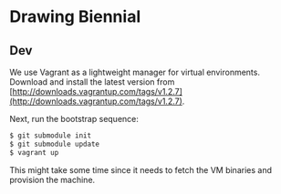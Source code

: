 # Drawing Biennial

## Dev

We use Vagrant as a lightweight manager for virtual environments. Download and install the latest version from [http://downloads.vagrantup.com/tags/v1.2.7](http://downloads.vagrantup.com/tags/v1.2.7).

Next, run the bootstrap sequence:

```bash
$ git submodule init
$ git submodule update
$ vagrant up
```

This might take some time since it needs to fetch the VM binaries and provision the machine.
